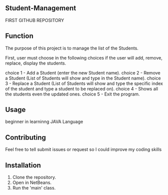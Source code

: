 ## Student-Management
FIRST GITHUB REPOSITORY

## Function
The purpose of this project is to manage the list of the Students.

First, user must choose in the following choices if the user will add, remove, replace, display the students. 

choice 1 - Add a Student (enter the new Student name).
choice 2 - Remove a Student (List of Students will show and type in the Student name).
choice 3 - Replace a Student (List of Students will show and type the specific index of the student and type a student to be replaced on).
choice 4 - Shows all the students even the updated ones.
choice 5 - Exit the program.

## Usage
beginner in learninng JAVA Language

## Contributing
Feel free to tell submit issues or request so I could improve my coding skills

## Installation
1. Clone the repository.
2. Open in NetBeans.
3. Run the 'main' class.

